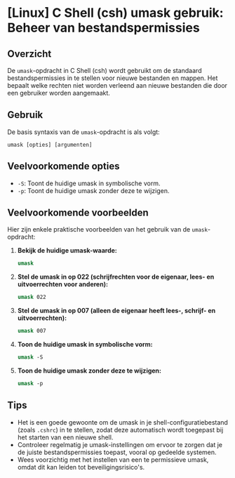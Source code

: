 # [Linux] C Shell (csh) umask gebruik: Beheer van bestandspermissies

## Overzicht
De `umask`-opdracht in C Shell (csh) wordt gebruikt om de standaard bestandspermissies in te stellen voor nieuwe bestanden en mappen. Het bepaalt welke rechten niet worden verleend aan nieuwe bestanden die door een gebruiker worden aangemaakt.

## Gebruik
De basis syntaxis van de `umask`-opdracht is als volgt:

```
umask [opties] [argumenten]
```

## Veelvoorkomende opties
- `-S`: Toont de huidige umask in symbolische vorm.
- `-p`: Toont de huidige umask zonder deze te wijzigen.

## Veelvoorkomende voorbeelden
Hier zijn enkele praktische voorbeelden van het gebruik van de `umask`-opdracht:

1. **Bekijk de huidige umask-waarde:**
   ```csh
   umask
   ```

2. **Stel de umask in op 022 (schrijfrechten voor de eigenaar, lees- en uitvoerrechten voor anderen):**
   ```csh
   umask 022
   ```

3. **Stel de umask in op 007 (alleen de eigenaar heeft lees-, schrijf- en uitvoerrechten):**
   ```csh
   umask 007
   ```

4. **Toon de huidige umask in symbolische vorm:**
   ```csh
   umask -S
   ```

5. **Toon de huidige umask zonder deze te wijzigen:**
   ```csh
   umask -p
   ```

## Tips
- Het is een goede gewoonte om de umask in je shell-configuratiebestand (zoals `.cshrc`) in te stellen, zodat deze automatisch wordt toegepast bij het starten van een nieuwe shell.
- Controleer regelmatig je umask-instellingen om ervoor te zorgen dat je de juiste bestandspermissies toepast, vooral op gedeelde systemen.
- Wees voorzichtig met het instellen van een te permissieve umask, omdat dit kan leiden tot beveiligingsrisico's.
